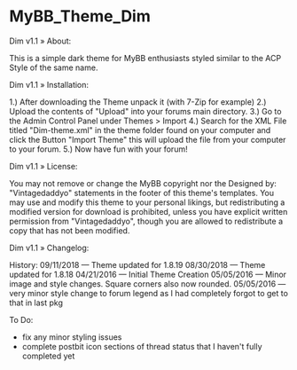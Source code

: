# MyBB_Theme_Dim

Dim v1.1
» About:

This is a simple dark theme for MyBB enthusiasts styled similar to the ACP Style of the same name.

Dim v1.1
» Installation:

1.) After downloading the Theme unpack it (with 7-Zip for example)
2.) Upload the contents of "Upload" into your forums main directory.
3.) Go to the Admin Control Panel under Themes > Import
4.) Search for the XML File titled "Dim-theme.xml" in the theme folder found on your computer and click the Button "Import Theme" this will upload the file from your computer to your forum.
5.) Now have fun with your forum!

Dim v1.1
» License:

You may not remove or change the MyBB copyright nor the Designed by: "Vintagedaddyo" statements in the footer of this theme's templates. You may use and modify this theme to your personal likings, but redistributing a modified version for download is prohibited, unless you have explicit written permission from "Vintagedaddyo", though you are allowed to redistribute a copy that has not been modified.

Dim v1.1
» Changelog:


History:
09/11/2018 — Theme updated for 1.8.19
08/30/2018 — Theme updated for 1.8.18
04/21/2016 — Initial Theme Creation
05/05/2016 — Minor image and style changes. Square corners also now rounded.
05/05/2016 — very minor style change to forum legend as I had completely forgot to get to that in last pkg


To Do:
* fix any minor styling issues
* complete postbit icon sections of thread status that I haven't fully completed yet

